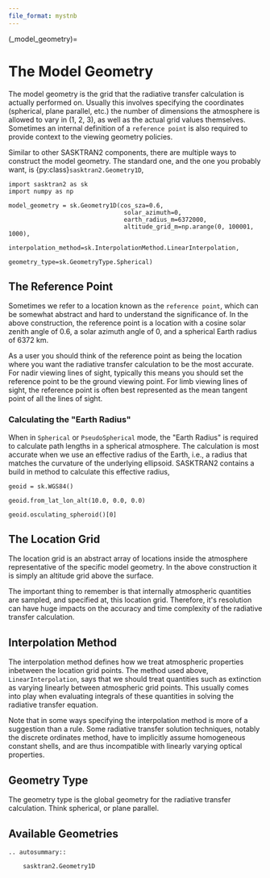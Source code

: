 ```yaml
---
file_format: mystnb
---
```


(_model_geometry)=
# The Model Geometry
The model geometry is the grid that the radiative transfer calculation is actually performed on.
Usually this involves specifying the coordinates (spherical, plane parallel, etc.) the number of dimensions the
atmosphere is allowed to vary in (1, 2, 3), as well as the actual grid values themselves.  Sometimes an internal
definition of a `reference point` is also required to provide context to the viewing geometry policies.

Similar to other SASKTRAN2 components, there are multiple ways to construct the model geometry.
The standard one, and the one you probably want, is {py:class}`sasktran2.Geometry1D`,

```{code-cell} ipython3
import sasktran2 as sk
import numpy as np

model_geometry = sk.Geometry1D(cos_sza=0.6,
                                solar_azimuth=0,
                                earth_radius_m=6372000,
                                altitude_grid_m=np.arange(0, 100001, 1000),
                                interpolation_method=sk.InterpolationMethod.LinearInterpolation,
                                geometry_type=sk.GeometryType.Spherical)

```

## The Reference Point
Sometimes we refer to a location known as the `reference point`, which can be somewhat abstract and hard to understand
the significance of.  In the above construction, the reference point is a location with a cosine solar zenith angle
of 0.6, a solar azimuth angle of 0, and a spherical Earth radius of 6372 km.

As a user you should think of the reference point as being the location where you want the radiative transfer calculation
to be the most accurate.  For nadir viewing lines of sight, typically this means you should set the reference point to be
the ground viewing point.  For limb viewing lines of sight, the reference point is often best represented as the mean
tangent point of all the lines of sight.

### Calculating the "Earth Radius"
When in `Spherical` or `PseudoSpherical` mode, the "Earth Radius" is required to calculate path lengths in a spherical
atmosphere.  The calculation is most accurate when we use an effective radius of the Earth, i.e., a radius that matches
the curvature of the underlying ellipsoid.  SASKTRAN2 contains a build in method to calculate this effective radius,

```{code-cell} ipython3
geoid = sk.WGS84()

geoid.from_lat_lon_alt(10.0, 0.0, 0.0)

geoid.osculating_spheroid()[0]
```

## The Location Grid
The location grid is an abstract array of locations inside the atmosphere representative of the specific model geometry.
In the above construction it is simply an altitude grid above the surface.

The important thing to remember is that internally atmospheric quantities are sampled, and specified at, this location grid.
Therefore, it's resolution can have huge impacts on the accuracy and time complexity of the radiative transfer calculation.

## Interpolation Method
The interpolation method defines how we treat atmospheric properties inbetween the location grid points.
The method used above, `LinearInterpolation`, says that we should treat quantities such as extinction as varying
linearly between atmospheric grid points.  This usually comes into play when evaluating integrals of these quantities
in solving the radiative transfer equation.

Note that in some ways specifying the interpolation method is more of a suggestion than a rule.  Some radiative transfer
solution techniques, notably the discrete ordinates method, have to implicitly assume homogeneous constant shells, and are
thus incompatible with linearly varying optical properties.


## Geometry Type
The geometry type is the global geometry for the radiative transfer calculation.  Think spherical, or plane parallel.

## Available Geometries
```{eval-rst}
.. autosummary::

    sasktran2.Geometry1D
```
